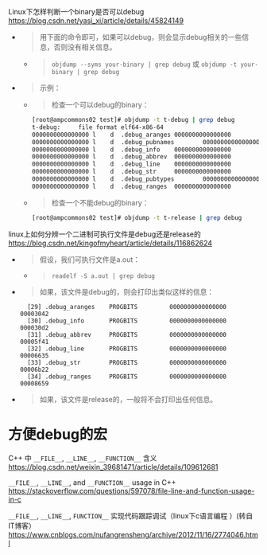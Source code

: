 
Linux下怎样判断一个binary是否可以debug https://blog.csdn.net/yasi_xi/article/details/45824149
- > 用下面的命令即可，如果可以debug，则会显示debug相关的一些信息，否则没有相关信息。
  * > `objdump --syms your-binary | grep debug`  或  `objdump -t your-binary | grep debug`
- > 示例：
  * > 检查一个可以debug的binary：
    ```sh
    [root@ampcommons02 test]# objdump -t t-debug | grep debug
    t-debug:     file format elf64-x86-64
    0000000000000000 l    d  .debug_aranges 0000000000000000              .debug_aranges
    0000000000000000 l    d  .debug_pubnames        0000000000000000              .debug_pubnames
    0000000000000000 l    d  .debug_info    0000000000000000              .debug_info
    0000000000000000 l    d  .debug_abbrev  0000000000000000              .debug_abbrev
    0000000000000000 l    d  .debug_line    0000000000000000              .debug_line
    0000000000000000 l    d  .debug_str     0000000000000000              .debug_str
    0000000000000000 l    d  .debug_pubtypes        0000000000000000              .debug_pubtypes
    0000000000000000 l    d  .debug_ranges  0000000000000000              .debug_ranges
    ```
  * > 检查一个不能debug的binary：
    ```sh
    [root@ampcommons02 test]# objdump -t t-release | grep debug
    ```

linux上如何分辨一个二进制可执行文件是debug还是release的 https://blog.csdn.net/kingofmyheart/article/details/116862624
- > 假设，我们可执行文件是a.out：
  * > `readelf -S a.out | grep debug`
- > 如果，该文件是debug的，则会打印出类似这样的信息：
  ```console
    [29] .debug_aranges    PROGBITS         0000000000000000  00003042
    [30] .debug_info       PROGBITS         0000000000000000  000030d2
    [31] .debug_abbrev     PROGBITS         0000000000000000  00005f41
    [32] .debug_line       PROGBITS         0000000000000000  00006635
    [33] .debug_str        PROGBITS         0000000000000000  00006b22
    [34] .debug_ranges     PROGBITS         0000000000000000  00008659
  ```
- > 如果，该文件是release的，一般将不会打印出任何信息。

# 方便debug的宏

C++ 中 `__FILE__`, `__LINE__`, `__FUNCTION__` 含义 https://blog.csdn.net/weixin_39681471/article/details/109612681

`__FILE__`, `__LINE__`, and `__FUNCTION__` usage in C++ https://stackoverflow.com/questions/597078/file-line-and-function-usage-in-c

`__FILE__`, `__LINE__`, `FUNCTION__` 实现代码跟踪调试（linux下c语言编程 ）(转自IT博客） https://www.cnblogs.com/nufangrensheng/archive/2012/11/16/2774046.html
